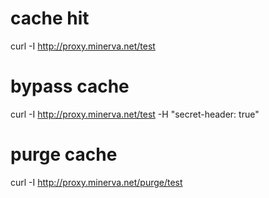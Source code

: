 # cache hit
curl -I http://proxy.minerva.net/test

# bypass cache
curl -I http://proxy.minerva.net/test -H "secret-header: true"

# purge cache
curl -I http://proxy.minerva.net/purge/test
